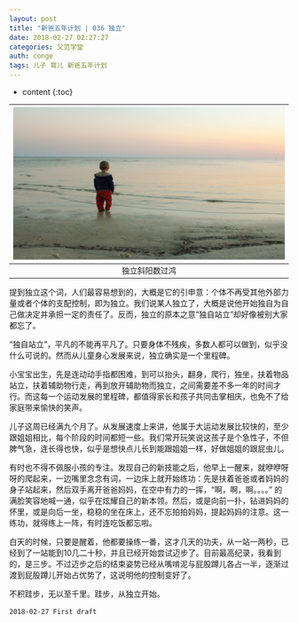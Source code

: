 ```yaml
---
layout: post
title: "新爸五年计划 | 036 独立"
date: 2018-02-27 02:27:27
categories: 父范学堂
auth: conge
tags: 儿子 育儿 新爸五年计划
---
```

* content
{:toc}

|![独立斜阳数过鸿](/assets/images/父范学堂/118382-cc94d2f179753b94.jpg)|
|:----:|
|独立斜阳数过鸿|

提到独立这个词，人们最容易想到的，大概是它的引申意：个体不再受其他外部力量或者个体的支配控制，即为独立。我们说某人独立了，大概是说他开始独自为自己做决定并承担一定的责任了。反而，独立的原本之意“独自站立”却好像被别大家都忘了。

“独自站立”，平凡的不能再平凡了。只要身体不残疾，多数人都可以做到，似乎没什么可说的。然而从儿童身心发展来说，独立确实是一个里程碑。





小宝宝出生，先是连动动手指都困难，到可以抬头，翻身，爬行，独坐，扶着物品站立，扶着辅助物行走，再到放开辅助物而独立，之间需要差不多一年的时间才行。而这每一个运动发展的里程碑，都值得家长和孩子共同击掌相庆，也免不了给家庭带来愉快的笑声。

儿子这周已经满九个月了。从发展速度上来讲，他属于大运动发展比较快的，至少跟姐姐相比，每个阶段的时间都短一些。我们常开玩笑说这孩子是个急性子，不但脾气急，连长得也快，似乎是想快点儿长到能跟姐姐一样，好做姐姐的跟屁虫儿。

有时也不得不佩服小孩的专注。发现自己的新技能之后，他早上一醒来，就咿咿呀呀的爬起来，一边嘴里念念有词，一边床上就开始练功：先是扶着爸爸或者妈妈的身子站起来，然后双手离开爸爸妈妈，在空中有力的一挥，“啊，啊，啊。。。。” 的满脸笑容地喊一通，似乎在炫耀自己的新本领。然后，或是向前一扑，钻进妈妈的怀里，或是向后一坐，稳稳的坐在床上，还不忘拍拍妈妈，提起妈妈的注意。这一练功，就得练上一阵，有时连吃饭都忘啦。

白天的时候，只要是醒着，他都要操练一番，这才几天的功夫，从一站一两秒，已经到了一站能到10几二十秒，并且已经开始尝试迈步了。目前最高纪录，我看到的，是三步。不过迈步之后的结束姿势已经从嘴啃泥与屁股蹲儿各占一半，逐渐过渡到屁股蹲儿开始占优势了，这说明他的控制变好了。

不积跬步，无以至千里。跬步，从独立开始。

```
2018-02-27 First draft
```
